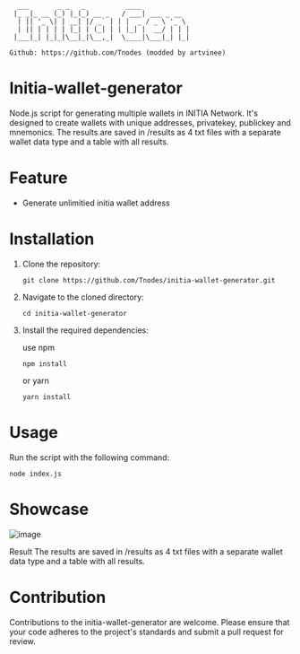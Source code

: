 
```
  ___       _ _   _          ____
 |_ _|_ __ (_) |_(_) __ _   / ___| ___ _ __
  | || '_ \| | __| |/ _` | | |  _ / _ \ '_ \
  | || | | | | |_| | (_| | | |_| |  __/ | | |
 |___|_| |_|_|\__|_|\__,_|  \____|\___|_| |_|

Github: https://github.com/Tnodes (modded by artvinee)
```
# Initia-wallet-generator
Node.js script for generating multiple wallets in INITIA Network. It's designed to create wallets with unique addresses, privatekey, publickey and mnemonics.
The results are saved in /results as 4 txt files with a separate wallet data type and a table with all results.

# Feature
- Generate unlimitied initia wallet address

# Installation
1. Clone the repository:
   ```
   git clone https://github.com/Tnodes/initia-wallet-generator.git
   ```
3. Navigate to the cloned directory:
   ```
   cd initia-wallet-generator
   ```
5. Install the required dependencies:
   
   use npm
   ```
   npm install
   ```
   or yarn
   ```
   yarn install
   ```
# Usage
Run the script with the following command:
```
node index.js
```
# Showcase

![image](https://github.com/Tnodes/initia-wallet-generator/assets/83104623/107e86b9-bde2-44e1-af30-e4b1953e568f)

Result
The results are saved in /results as 4 txt files with a separate wallet data type and a table with all results.

# Contribution
Contributions to the initia-wallet-generator are welcome. Please ensure that your code adheres to the project's standards and submit a pull request for review.
